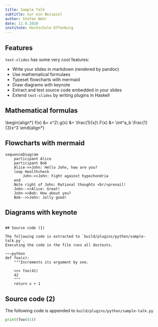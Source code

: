 ```yaml
---
title: Sample Talk
subtitle: nur ein Beispiel
author: Stefan Wehr
date: 11.8.2020
institute: Hochschule Offenburg
---
```


## Features

`text-slides` has some very cool features:

- Write your slides in markdown (rendered by pandoc)
- Use mathematical formulaes
- Typeset flowcharts with mermaid
- Draw diagrams with keynote
- Extract and test source code embedded in your slides
- Extend `text-slides` by writing plugins in Haskell

## Mathematical formulas

\begin{align*}
  f(x) &= x^2\\
  g(x) &= \frac{1}{x}\\
  F(x) &= \int^a_b \frac{1}{3}x^3
\end{align*}

## Flowcharts with mermaid

~~~mermaid
sequenceDiagram
    participant Alice
    participant Bob
    Alice->>John: Hello John, how are you?
    loop Healthcheck
        John->>John: Fight against hypochondria
    end
    Note right of John: Rational thoughts <br/>prevail!
    John-->>Alice: Great!
    John->>Bob: How about you?
    Bob-->>John: Jolly good!
~~~

## Diagrams with keynote

~~~keynote(file: "my_presentation.key", slide: 2)

## Source code (1)

The following code is extracted to `build/plugins/python/sample-talk.py`.
Executing the code in the file runs all doctests.

~~~python
def foo(x):
    """Increments its argument by one.

    >>> foo(41)
    42
    """
    return x + 1
~~~

## Source code (2)

The following code is appended to `build/plugins/python/sample-talk.py`

~~~python
print(foo(41))
~~~
